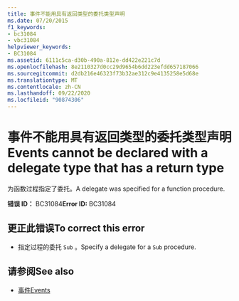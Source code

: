 ```yaml
---
title: 事件不能用具有返回类型的委托类型声明
ms.date: 07/20/2015
f1_keywords:
- bc31084
- vbc31084
helpviewer_keywords:
- BC31084
ms.assetid: 6111c5ca-d30b-490a-812e-dd422e221c7d
ms.openlocfilehash: 8e2110327d0cc29d9654b6dd223efdd657187066
ms.sourcegitcommit: d2db216e46323f73b32ae312c9e4135258e5d68e
ms.translationtype: MT
ms.contentlocale: zh-CN
ms.lasthandoff: 09/22/2020
ms.locfileid: "90874306"
---
```

# <a name="events-cannot-be-declared-with-a-delegate-type-that-has-a-return-type"></a><span data-ttu-id="146a9-102">事件不能用具有返回类型的委托类型声明</span><span class="sxs-lookup"><span data-stu-id="146a9-102">Events cannot be declared with a delegate type that has a return type</span></span>

<span data-ttu-id="146a9-103">为函数过程指定了委托。</span><span class="sxs-lookup"><span data-stu-id="146a9-103">A delegate was specified for a function procedure.</span></span>  
  
 <span data-ttu-id="146a9-104">**错误 ID：** BC31084</span><span class="sxs-lookup"><span data-stu-id="146a9-104">**Error ID:** BC31084</span></span>  
  
## <a name="to-correct-this-error"></a><span data-ttu-id="146a9-105">更正此错误</span><span class="sxs-lookup"><span data-stu-id="146a9-105">To correct this error</span></span>  
  
- <span data-ttu-id="146a9-106">指定过程的委托 `Sub` 。</span><span class="sxs-lookup"><span data-stu-id="146a9-106">Specify a delegate for a `Sub` procedure.</span></span>  
  
## <a name="see-also"></a><span data-ttu-id="146a9-107">请参阅</span><span class="sxs-lookup"><span data-stu-id="146a9-107">See also</span></span>

- [<span data-ttu-id="146a9-108">事件</span><span class="sxs-lookup"><span data-stu-id="146a9-108">Events</span></span>](../../programming-guide/language-features/events/index.md)
